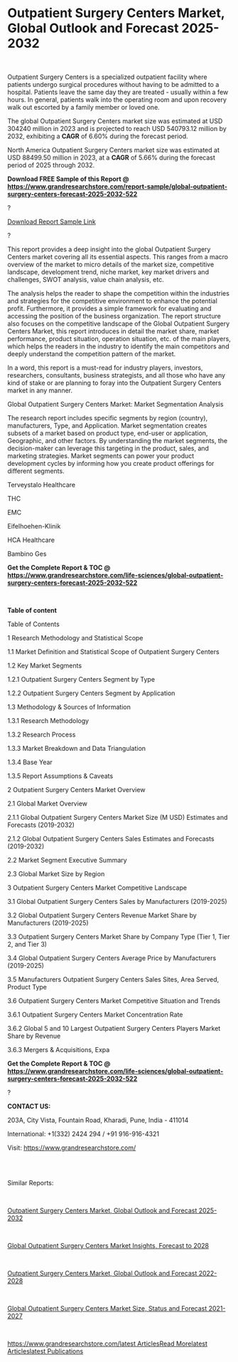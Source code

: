 <h1>Outpatient Surgery Centers Market, Global Outlook and Forecast 2025-2032</h1><br/><p>Outpatient Surgery Centers is a specialized outpatient facility where patients undergo surgical procedures without having to be admitted to a hospital. Patients leave the same day they are treated - usually within a few hours. In general, patients walk into the operating room and upon recovery walk out escorted by a family member or loved one.</p>
 
 
 
 <p>The global Outpatient Surgery Centers market size was estimated at USD 304240 million in 2023 and is projected to reach USD 540793.12 million by 2032, exhibiting a <strong>CAGR</strong> of 6.60% during the forecast period.</p>
 
 
 
 <p>North America Outpatient Surgery Centers market size was estimated at USD 88499.50 million in 2023, at a <strong>CAGR</strong> of 5.66% during the forecast period of 2025 through 2032.</p>
 
 
 
 <div><b>Download FREE Sample of this Report @ <a href="https://www.grandresearchstore.com/report-sample/global-outpatient-surgery-centers-forecast-2025-2032-522">https://www.grandresearchstore.com/report-sample/global-outpatient-surgery-centers-forecast-2025-2032-522</a></b></div>
 
 
 
 <p>? </p>
 
 
 
 <p><a href="https://www.grandresearchstore.com/mr-admin/report-sample/global-outpatient-surgery-centers-forecast-2025-2032-522">Download Report Sample Link</a></p>
 
 
 
 <p>? </p>
 
 
 
 <p>This report provides a deep insight into the global Outpatient Surgery Centers market covering all its essential aspects. This ranges from a macro overview of the market to micro details of the market size, competitive landscape, development trend, niche market, key market drivers and challenges, SWOT analysis, value chain analysis, etc.</p>
 
 
 
 <p>The analysis helps the reader to shape the competition within the industries and strategies for the competitive environment to enhance the potential profit. Furthermore, it provides a simple framework for evaluating and accessing the position of the business organization. The report structure also focuses on the competitive landscape of the Global Outpatient Surgery Centers Market, this report introduces in detail the market share, market performance, product situation, operation situation, etc. of the main players, which helps the readers in the industry to identify the main competitors and deeply understand the competition pattern of the market.</p>
 
 
 
 <p>In a word, this report is a must-read for industry players, investors, researchers, consultants, business strategists, and all those who have any kind of stake or are planning to foray into the Outpatient Surgery Centers market in any manner.</p>
 
 
 
 <p>Global Outpatient Surgery Centers Market: Market Segmentation Analysis</p>
 
 
 
 <p>The research report includes specific segments by region (country), manufacturers, Type, and Application. Market segmentation creates subsets of a market based on product type, end-user or application, Geographic, and other factors. By understanding the market segments, the decision-maker can leverage this targeting in the product, sales, and marketing strategies. Market segments can power your product development cycles by informing how you create product offerings for different segments.</p>
 
 
 
 <p>Terveystalo Healthcare</p>
 
 
 
 <p>THC</p>
 
 
 
 <p>EMC</p>
 
 
 
 <p>Eifelhoehen-Klinik</p>
 
 
 
 <p>HCA Healthcare</p>
 
 
 
 <p>Bambino Ges</p>
 
 
 
 <div><b>Get the Complete Report & TOC @ <a href="https://www.grandresearchstore.com/life-sciences/global-outpatient-surgery-centers-forecast-2025-2032-522">https://www.grandresearchstore.com/life-sciences/global-outpatient-surgery-centers-forecast-2025-2032-522</a></b></div>
 
 
 
 <p><br />
 
 <b>Table of content</b></p>
 
 
 
 <p>Table of Contents<br />
 
 1 Research Methodology and Statistical Scope<br />
 
 1.1 Market Definition and Statistical Scope of Outpatient Surgery Centers<br />
 
 1.2 Key Market Segments<br />
 
 1.2.1 Outpatient Surgery Centers Segment by Type<br />
 
 1.2.2 Outpatient Surgery Centers Segment by Application<br />
 
 1.3 Methodology & Sources of Information<br />
 
 1.3.1 Research Methodology<br />
 
 1.3.2 Research Process<br />
 
 1.3.3 Market Breakdown and Data Triangulation<br />
 
 1.3.4 Base Year<br />
 
 1.3.5 Report Assumptions & Caveats<br />
 
 2 Outpatient Surgery Centers Market Overview<br />
 
 2.1 Global Market Overview<br />
 
 2.1.1 Global Outpatient Surgery Centers Market Size (M USD) Estimates and Forecasts (2019-2032)<br />
 
 2.1.2 Global Outpatient Surgery Centers Sales Estimates and Forecasts (2019-2032)<br />
 
 2.2 Market Segment Executive Summary<br />
 
 2.3 Global Market Size by Region<br />
 
 3 Outpatient Surgery Centers Market Competitive Landscape<br />
 
 3.1 Global Outpatient Surgery Centers Sales by Manufacturers (2019-2025)<br />
 
 3.2 Global Outpatient Surgery Centers Revenue Market Share by Manufacturers (2019-2025)<br />
 
 3.3 Outpatient Surgery Centers Market Share by Company Type (Tier 1, Tier 2, and Tier 3)<br />
 
 3.4 Global Outpatient Surgery Centers Average Price by Manufacturers (2019-2025)<br />
 
 3.5 Manufacturers Outpatient Surgery Centers Sales Sites, Area Served, Product Type<br />
 
 3.6 Outpatient Surgery Centers Market Competitive Situation and Trends<br />
 
 3.6.1 Outpatient Surgery Centers Market Concentration Rate<br />
 
 3.6.2 Global 5 and 10 Largest Outpatient Surgery Centers Players Market Share by Revenue<br />
 
 3.6.3 Mergers & Acquisitions, Expa</p>
 
 
 
 <div><b>Get the Complete Report & TOC @ <a href="https://www.grandresearchstore.com/life-sciences/global-outpatient-surgery-centers-forecast-2025-2032-522">https://www.grandresearchstore.com/life-sciences/global-outpatient-surgery-centers-forecast-2025-2032-522</a></b></div>
 
 
 
 <p>? </p>
 
 
 
 <p><b>CONTACT US:</b><br />
 
 203A, City Vista, Fountain Road, Kharadi, Pune, India - 411014<br />
 
 International: +1(332) 2424 294 / +91 916-916-4321<br />
 
 Visit: <a href="https://www.grandresearchstore.com/">https://www.grandresearchstore.com/</a><br />
 
 <br />
 
 <br />
 
 Similar Reports:<br />
 
 <br />
 
 <a href="https://www.grandresearchstore.com/life-sciences/global-outpatient-surgery-centers-forecast-2025-2032-696">Outpatient Surgery Centers Market, Global Outlook and Forecast 2025-2032</a><br />
 
 <br />
 
 <a href="https://www.grandresearchstore.com/life-sciences/global-outpatient-surgery-centers-2028-467">Global Outpatient Surgery Centers Market Insights, Forecast to 2028</a><br />
 
 <br />
 
 <a href="https://www.grandresearchstore.com/life-sciences/global-outpatient-surgery-centers-forecast-2022-2028-499">Outpatient Surgery Centers Market, Global Outlook and Forecast 2022-2028</a><br />
 
 <br />
 
 <a href="https://www.grandresearchstore.com/life-sciences/global-outpatient-surgery-centers-2021-2027-509">Global Outpatient Surgery Centers Market Size, Status and Forecast 2021-2027</a><br />
 
 <br />
 
 <a href="https://gyeongbokgung.com">https://www.grandresearchstore.com/</a><a href="https://hallyeomaritime.com">latest Articles</a><a href="https://jingwansa.com">Read More</a><a href="https://nguoiviet.jp/">latest Articles</a><a href="https://www.intelmarketresearch.com/">latest Publications</a></p>